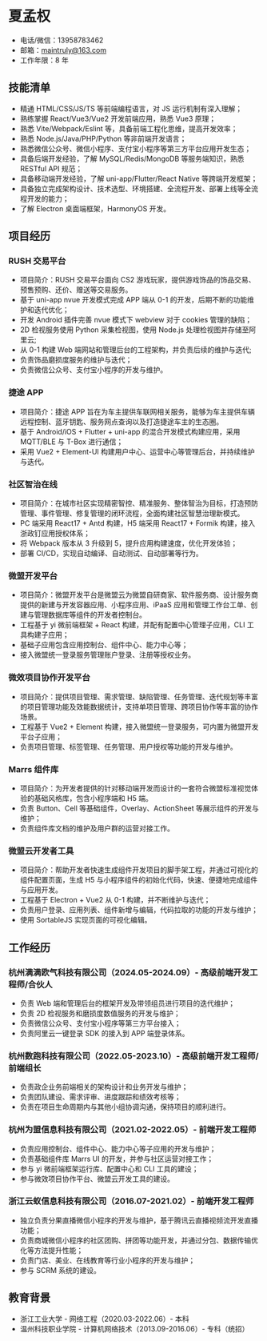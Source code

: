 # 夏孟权

- 电话/微信：13958783462
- 邮箱：maintruly@163.com
- 工作年限：8 年

## 技能清单

- 精通 HTML/CSS/JS/TS 等前端编程语言，对 JS 运行机制有深入理解；
- 熟练掌握 React/Vue3/Vue2 开发前端应用，熟悉 Vue3 原理；
- 熟悉 Vite/Webpack/Eslint 等，具备前端工程化思维，提高开发效率；
- 熟悉 Node.js/Java/PHP/Python 等非前端开发语言；
- 熟悉微信公众号、微信小程序、支付宝小程序等第三方平台应用开发生态；
- 具备后端开发经验，了解 MySQL/Redis/MongoDB 等服务端知识，熟悉 RESTful API 规范；
- 具备移动端开发经验，了解 uni-app/Flutter/React Native 等跨端开发框架；
- 具备独立完成架构设计、技术选型、环境搭建、全流程开发、部署上线等全流程开发的能力；
- 了解 Electron 桌面端框架，HarmonyOS 开发。

## 项目经历

### RUSH 交易平台

- 项目简介：RUSH 交易平台面向 CS2 游戏玩家，提供游戏饰品的饰品交易、预售预购、还价、赠送等交易服务。
- 基于 uni-app nvue 开发模式完成 APP 端从 0-1 的开发，后期不断的功能维护和迭代优化；
- 开发 Android 插件完善 nvue 模式下 webview 对于 cookies 管理的缺陷；
- 2D 检视服务使用 Python 采集检视图，使用 Node.js 处理检视图并存储至阿里云;
- 从 0-1 构建 Web 端网站和管理后台的工程架构，并负责后续的维护与迭代;
- 负责饰品磨损度服务的维护与迭代；
- 负责微信公众号、支付宝小程序的开发与维护。

### 捷途 APP

- 项目简介：捷途 APP 旨在为车主提供车联网相关服务，能够为车主提供车辆远程控制、蓝牙钥匙、服务网点查询以及打造捷途车主的生态圈。
- 基于 Android/iOS + Flutter + uni-app 的混合开发模式构建应用，采用 MQTT/BLE 与 T-Box 进行通信；
- 采用 Vue2 + Element-UI 构建用户中心、运营中心等管理后台，并持续维护与迭代。

### 社区智治在线

- 项目简介：在城市社区实现精密智控、精准服务、整体智治为目标，打造预防管理、事件管理、修复管理的闭环流程，全面构建社区智慧治理新模式。
- PC 端采用 React17 + Antd 构建，H5 端采用 React17 + Formik 构建，接入浙政钉应用授权体系；
- 将 Webpack 版本从 3 升级到 5，提升应用构建速度，优化开发体验；
- 部署 CI/CD，实现自动编译、自动测试、自动部署等行为。

### 微盟开发平台

- 项目简介：微盟开发平台是微盟云为微盟自研商家、软件服务商、设计服务商提供的新建与开发容器应用、小程序应用、iPaaS 应用和管理工作台工单、创建与管理数据库等组件的开发者控制台。
- 工程基于 yi 微前端框架 + React 构建，并配有配置中心管理子应用，CLI 工具构建子应用；
- 基础子应用包含应用控制台、组件中心、能力中心等；
- 接入微盟统一登录服务管理账户登录、注册等授权业务。

### 微效项目协作开发平台

- 项目简介：提供项目管理、需求管理、缺陷管理、任务管理、迭代规划等丰富的项目管理功能及效能数据统计，支持单项目管理、跨项目协作等丰富的协作场景。
- 工程基于 Vue2 + Element 构建，接入微盟统一登录服务，可内置为微盟开发平台子应用；
- 负责项目管理、标签管理、任务管理、用户授权等功能的开发与维护。

### Marrs 组件库

- 项目简介：为开发者提供的针对移动端开发而设计的一套符合微盟标准视觉体验的基础风格库，包含小程序端和 H5 端。
- 负责 Button、Cell 等基础组件，Overlay、ActionSheet 等展示组件的开发与维护；
- 负责组件库文档的维护及用户群的运营对接工作。

### 微盟云开发者工具

- 项目简介：帮助开发者快速生成组件开发项目的脚手架工程，并通过可视化的组件配置页面，生成 H5 与小程序组件的初始化代码，快速、便捷地完成组件与应用开发。
- 工程基于 Electron + Vue2 从 0-1 构建，并不断维护与迭代；
- 负责用户登录、应用列表、组件新增与编辑，代码拉取的功能的开发与维护；
- 使用 SortableJS 实现页面的可视化编辑。

## 工作经历

### 杭州满满欧气科技有限公司（2024.05-2024.09）- 高级前端开发工程师/合伙人

- 负责 Web 端和管理后台的框架开发及带领组员进行项目的迭代维护；
- 负责 2D 检视服务和磨损度数值服务的开发与维护；
- 负责微信公众号、支付宝小程序等第三方平台接入；
- 负责阿里云一键登录 SDK 的接入到 APP 端登录体系。

### 杭州数跑科技有限公司（2022.05-2023.10）- 高级前端开发工程师/前端组长

- 负责政企业务前端相关的架构设计和业务开发与维护；
- 负责团队建设、需求评审、进度跟踪和绩效考核等；
- 负责在项目生命周期内与其他小组协调沟通，保持项目的顺利进行。

### 杭州为盟信息科技有限公司（2021.02-2022.05）- 前端开发工程师

- 负责应用控制台、组件中心、能力中心等子应用的开发与维护；
- 负责基础组件库 Marrs UI 的开发，并参与社区运营对接工作；
- 参与 yi 微前端框架运行库、配置中心和 CLI 工具的建设；
- 参与微效项目协作平台、微盟云开发工具的建设。

### 浙江云蚁信息科技有限公司（2016.07-2021.02）- 前端开发工程师

- 独立负责分果直播微信小程序的开发与维护，基于腾讯云直播视频流开发直播功能；
- 负责商城微信小程序的社区团购、拼团等功能开发，并通过分包、数据传输优化等方法提升性能；
- 负责门店、美业、在线教育等行业小程序的开发与维护；
- 参与 SCRM 系统的建设。

## 教育背景

- 浙江工业大学 - 网络工程（2020.03-2022.06）- 本科
- 温州科技职业学院 - 计算机网络技术（2013.09-2016.06）- 专科（统招）
